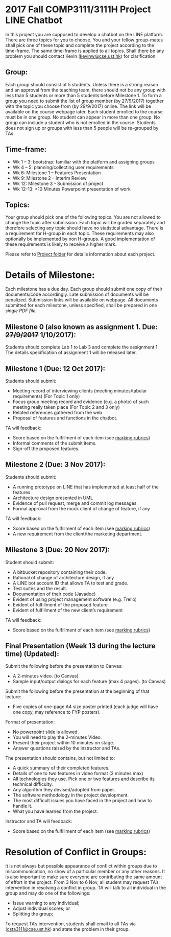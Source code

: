 # 2017 Fall COMP3111/3111H Project LINE Chatbot 

In this project you are supposed to develop a chatbot on the LINE platform. There are three topics for you to choose. You and your fellow group-mates shall pick one of these topic and complete the project according to the time-frame. The same time-frame is applied to all topics. Shall there be any problem you should contact Kevin (kevinw@cse.ust.hk) for clarification.

## Group: 

Each group should consist of 5 students. Unless there is a strong reason and an approval from the teaching team, there should not be any group with less than 5 students or more than 5 students before Milestone 1.  To form a group you need to submit the list of group member (by 27/9/2017) together with the topic you choose from (by 29/9/2017) online. The link will be available on the course webpage later. Each student enrolled to the course must be in one group. No student can appear in more than one group. No group can include a student who is not enrolled in the course. Students does not sign up or groups with less than 5 people will be re-grouped by TAs.



## Time-frame:
* Wk 1 – 3: bootstrap: familiar with the platform and assigning groups
* Wk 4 – 5: planning/collecting user requirements
* Wk 6: Milestone 1 – Features Presentation
* Wk 9: Milestone 2 – Interim Review
* Wk 12: Milestone 3 - Submission of project
* Wk 12-13: <10 Minutes Powerpoint presentation of work

## Topics:
Your group should pick one of the following topics. You are not allowed to change the topic after submission. Each topic will be graded separately and therefore selecting any topic should have no statistical advantage. There is a requirement for H-group in each topic. These requirements may also optionally be implemented by non H-groups. A good implementation of these requirements is likely to receive a higher mark.

Please refer to [Project folder](./Project) for details information about each project.

# Details of Milestone:

Each milestone has a due day. Each group should submit one copy of their documents/code accordingly. Late submission of documents will be penalized. Submission links will be available on webpage. All documents submitted for each milestone, unless specified, shall be prepared in one *single PDF file*.

## Milestone 0 (also known as assignment 1. Due: ~~27/9/2017~~ 1/10/2017):
Students should complete Lab 1 to Lab 3 and complete the assignment 1. The details specification of assignment 1 will be released later. 

## Milestone 1 (Due: 12 Oct 2017):
Students should submit:
*	Meeting record of interviewing clients (meeting minutes/tabular requirements) (For Topic 1 only)
*	Focus group meeting record and evidence (e.g. a photo) of such meeting really taken place (For Topic 2 and 3 only)
*	Related references gathered from the web 
*	Proposal of features and functions in the chatbot.

TA will feedback:
*	Score based on the fulfillment of each item (see [marking rubrics](./Project/Rubrics.md))
*	Informal comments of the submit items.
*	Sign-off the proposed features. 

## Milestone 2 (Due: 3 Nov 2017):
Students should submit:
*	A running prototype on LINE that has implemented at least half of the features.
*	Architecture design presented in UML
*	Evidence of pull request, merge and commit log messages
*	Formal approval from the mock client of change of feature, if any


TA will feedback:
*	Score based on the fulfillment of each item (see [marking rubrics](./Project/Rubrics.md))
*	A new requirement from the client/the marketing department.

## Milestone 3 (Due: 20 Nov 2017):
Student should submit:
*	A bitbucket repository containing their code.
*	Rational of change of architecture design, if any
*	A LINE bot account ID that allows TA to test and grade.
*	Test suites and the result.
*	Documentation of their code (Javadoc)
* Evident of using project management software (e.g. Trello)
*	Evident of fulfillment of the proposed feature
*	Evident of fulfillment of the new client’s requirement

TA will feedback:
*	Score based on the fulfillment of each item (see [marking rubrics](./Project/Rubrics.md))

## Final Presentation (Week 13 during the lecture time) (Updated):

Submit the following before the presentation to Canvas:
-   A 2-minutes video. (to Canvas)
-   Sample input/output dialogs for each feature (max 4 pages). (to Canvas)

Submit the following before the presentation at the beginning of that lecture:
-   Five copies of one-page A4 size poster printed (each judge will have one copy, may reference to FYP posters).

Format of presentation:
-   No powerpoint slide is allowed.
-   You will need to play the 2-minutes Video.
-   Present their project within 10 minutes on stage.
-   Answer questions raised by the instructor and TAs.

The presentation should contains, but not limited to:
* A quick summary of their completed features.
* Details of one to two features in video format (2 minutes max)
* All technologies they use. Pick one or two features and describe its technical difficulty.
* Any algorithm they devised/adopted from paper.
* The software methodology in the project development.
* The most difficult issues you have faced in the project and how to handle it.
* What you have learned from the project.






Instructor and TA will feedback:
*	Score based on the fulfillment of each item (see [marking rubrics](./Project/Rubrics.md))

# Resolution of Conflict in Groups:

It is not always but possible appearance of conflict within groups due to miscommunication, no show of a particular member or any other reasons. It is also important to make sure everyone are contributing the same amount of effort in the project. From 3 Nov to 6 Nov, all student may request TA’s intervention in resolving a conflict in group. TA will talk to all individual in the group and may do one of the followings:
*	Issue warning to any individual;
*	Adjust individual scores; or
*	Splitting the group;

To request TA’s intervention, students shall email to all TAs via (csta3111@cse.ust.hk) and state the problem in their group. 


